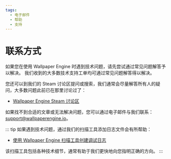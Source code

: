 ```yaml
---
tags:
  - 电子邮件
  - 帮助
  - 支持
---
```


# 联系方式

如果您在使用 Wallpaper Engine 时遇到技术问题，请先尝试通过常见问题解答予以解决。 我们收到的大多数技术支持工单均可通过常见问题解答得以解决。

您还可以到我们的 Steam 讨论区提问或搜索，我们通常会尽量解答所有人的疑问，大多数问题此前已在那里讨论过了：

* [Wallpaper Engine Steam 讨论区](https://steamcommunity.com/app/431960/discussions/)

如果找不到合适的文章或无法解决问题，您可以通过电子邮件与我们联系：[support@wallpaperengine.io](mailto:support@wallpaperengine.io?subject=Support%20Request)。

::: tip
如果遇到技术问题，通过我们的扫描工具添加日志文件会有所帮助：

* [使用 Wallpaper Engine 扫描工具创建调试日志](scantool.html)

该扫描工具包括各种技术细节，通常有助于我们更快地向您指明正确的方向。
:::